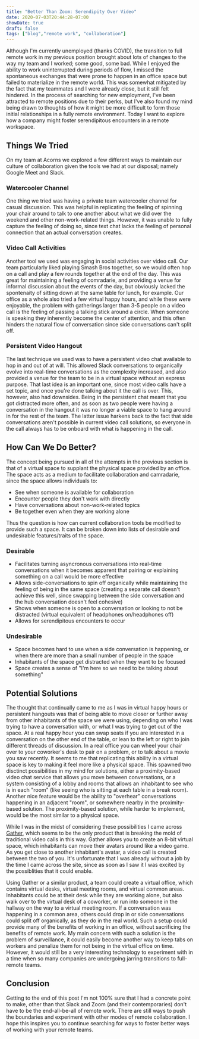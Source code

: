```yaml
---
title: "Better Than Zoom: Serendipity Over Video"
date: 2020-07-03T20:44:28-07:00
showDate: true
draft: false
tags: ["blog","remote work", "collaboration"]
---
```


Although I'm currently unemployed (thanks COVID), the transition to full remote work in my previous position brought about lots of changes to the way my team and I worked; some good, some bad. While I enjoyed the ability to work uninterrupted during periods of flow, I missed the spontaneous exchanges that were prone to happen in an office space but failed to materialize in the remote world. This was somewhat mitigated by the fact that my teammates and I were already close, but it still felt hindered. In the process of searching for new employment, I've been attracted to remote positions due to their perks, but I've also found my mind being drawn to thoughts of how it might be more difficult to form those initial relationships in a fully remote environment. Today I want to explore how a company might foster serendipitous encounters in a remote workspace.

## Things We Tried

On my team at Acorns we explored a few different ways to maintain our culture of collaboration given the tools we had at our disposal; namely Google Meet and Slack. 

### Watercooler Channel

One thing we tried was having a private team watercooler channel for casual discussion. This was helpful in replicating the feeling of spinning your chair around to talk to one another about what we did over the weekend and other non-work-related things. However, it was unable to fully capture the feeling of doing so, since text chat lacks the feeling of personal connection that an actual conversation creates.

### Video Call Activities

Another tool we used was engaging in social activities over video call. Our team particularly liked playing Smash Bros together, so we would often hop on a call and play a few rounds together at the end of the day. This was great for maintaining a feeling of comradarie, and providing a venue for informal discussion about the events of the day, but obviously lacked the spontenaity of sitting down at the same table for lunch, for example. Our office as a whole also tried a few virtual happy hours, and while these were enjoyable, the problem with gatherings larger than 3-5 people on a video call is the feeling of passing a talking stick around a circle. When someone is speaking they inherently become the center of attention, and this often hinders the natural flow of conversation since side conversations can't split off.

### Persistent Video Hangout

The last technique we used was to have a persistent video chat available to hop in and out of at will. This allowed Slack conversations to organically evolve into real-time conversations as the complexity increased, and also provided a venue for the team to be in a virtual space without an express purpose. That last idea is an important one, since most video calls have a set topic, and once you're done talking about it the call is over. This, however, also had downsides. Being in the persistent chat meant that you got distracted more often, and as soon as two people were having a conversation in the hangout it was no longer a viable space to hang around in for the rest of the team. The latter issue harkens back to the fact that side conversations aren't possible in current video call solutions, so everyone in the call always has to be onboard with what is happening in the call.

## How Can We Do Better?

The concept being pursued in all of the attempts in the previous section is that of a virtual space to supplant the physical space provided by an office. The space acts as a medium to facilitate collaboration and camradarie, since the space allows individuals to:

* See when someone is available for collaboration
* Encounter people they don't work with directly
* Have conversations about non-work-related topics
* Be together even when they are working alone

Thus the question is how can current collaboration tools be modified to provide such a space. It can be broken down into lists of desirable and undesirable features/traits of the space.

### Desirable

* Facilitates turning asyncronous conversations into real-time conversations when it becomes apparent that pairing or explaining something on a call would be more effective
* Allows side-conversations to spin off organically while maintaining the feeling of being in the same space (creating a separate call doesn't achieve this well, since swapping between the side conversation and the hub conversation doesn't feel cohesive)
* Shows when someone is open to a conversation or looking to not be distracted (virtual equivalent of headphones on/headphones off)
* Allows for serendipitous encounters to occur

### Undesirable

* Space becomes hard to use when a side conversation is happening, or when there are more than a small number of people in the space
* Inhabitants of the space get distracted when they want to be focused
* Space creates a sense of "I'm here so we need to be talking about something"

## Potential Solutions

The thought that continually came to me as I was in virtual happy hours or persistent hangouts was that of being able to move closer or further away from other inhabitants of the space we were using, depending on who I was trying to have a conversation with, or what I was trying to get out of the space. At a real happy hour you can swap seats if you are interested in a conversation on the other end of the table, or lean to the left or right to join different threads of discussion. In a real office you can wheel your chair over to your coworker's desk to pair on a problem, or to talk about a movie you saw recently. It seems to me that replicating this ability in a virtual space is key to making it feel more like a physical space. This spawned two disctinct possibilities in my mind for solutions, either a proximity-based video chat service that allows you move between conversations, or a system consisting of a lobby and rooms that allows an inhabitant to see who is in each "room" (like seeing who is sitting at each table in a break room). Another nice feature would be the ability to "overhear" conversations happening in an adjacent "room", or somewhere nearby in the proximity-based solution. The proximity-based solution, while harder to implement, would be the most similar to a physical space.

While I was in the midst of considering these possibilities I came across [Gather](https://gather.town), which seems to be the only product that is breaking the mold of traditional video calls in this way. Gather allows you to create an 8-bit virtual space, which inhabitants can move their avatars around like a video game. As you get close to another inhabitant's avatar, a video call is created between the two of you. It's unfortunate that I was already without a job by the time I came across the site, since as soon as I saw it I was excited by the possiblities that it could enable.

Using Gather or a similar product, a team could create a virtual office, which contains virtual desks, virtual meeting rooms, and virtual common areas. Inhabitants could be at their desk while they are working alone, but also walk over to the virtual desk of a coworker, or run into someone in the hallway on the way to a virtual meeting room. If a conversation was happening in a common area, others could drop in or side conversations could split off organically, as they do in the real world. Such a setup could provide many of the benefits of working in an office, without sacrificing the benefits of remote work. My main concern with such a solution is the problem of surveillance, it could easily become another way to keep tabs on workers and penalize them for not being in the virtual office on time. However, it would still be a very interesting technology to experiment with in a time when so many companies are undergoing jarring transitions to full-remote teams.

## Conclusion

Getting to the end of this post I'm not 100% sure that I had a concrete point to make, other than that Slack and Zoom (and their contemporaries) don't have to be the end-all-be-all of remote work. There are still ways to push the boundaries and experiment with other modes of remote collaboration. I hope this inspires you to continue searching for ways to foster better ways of working with your remote teams.

